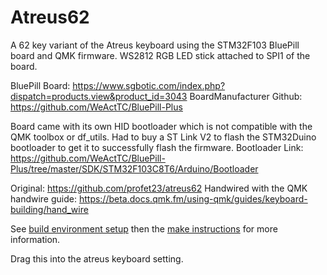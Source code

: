 Atreus62
===

A 62 key variant of the Atreus keyboard using the STM32F103 BluePill board and QMK firmware.
WS2812 RGB LED stick attached to SPI1 of the board.

BluePill Board: https://www.sgbotic.com/index.php?dispatch=products.view&product_id=3043
BoardManufacturer Github: https://github.com/WeActTC/BluePill-Plus

Board came with its own HID bootloader which is not compatible with the QMK toolbox or df_utils.
Had to buy a ST Link V2 to flash the STM32Duino bootloader to get it to successfully flash the firmware.
Bootloader Link: https://github.com/WeActTC/BluePill-Plus/tree/master/SDK/STM32F103C8T6/Arduino/Bootloader

Original: https://github.com/profet23/atreus62
Handwired with the QMK handwire guide: https://beta.docs.qmk.fm/using-qmk/guides/keyboard-building/hand_wire

See [build environment setup](https://docs.qmk.fm/#/getting_started_build_tools) then the [make instructions](https://docs.qmk.fm/#/getting_started_make_guide) for more information.

Drag this into the atreus keyboard setting.